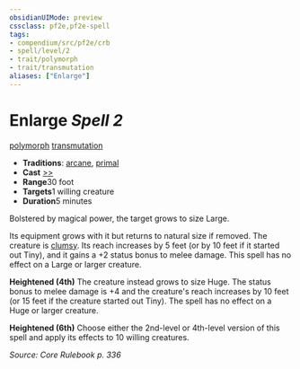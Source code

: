 ```yaml
---
obsidianUIMode: preview
cssclass: pf2e,pf2e-spell
tags:
- compendium/src/pf2e/crb
- spell/level/2
- trait/polymorph
- trait/transmutation
aliases: ["Enlarge"]
---
```

# Enlarge *Spell 2*   
[polymorph](../../rules/traits/polymorph.md)  [transmutation](../../rules/traits/transmutation.md)  

- **Traditions**: [arcane](../../rules/traits/arcane.md), [primal](../../rules/traits/primal.md)
- **Cast** [>>](../../rules/core-rulebook/chapter-9-playing-the-game.md#Actions "Two-Action") 
- **Range**30 foot
- **Targets**1 willing creature
- **Duration**5 minutes

Bolstered by magical power, the target grows to size Large.

Its equipment grows with it but returns to natural size if removed. The creature is [clumsy](../../rules/conditions.md#Clumsy). Its reach increases by 5 feet (or by 10 feet if it started out Tiny), and it gains a +2 status bonus to melee damage. This spell has no effect on a Large or larger creature.

**Heightened (4th)** The creature instead grows to size Huge. The status bonus to melee damage is +4 and the creature's reach increases by 10 feet (or 15 feet if the creature started out Tiny). The spell has no effect on a Huge or larger creature.

**Heightened (6th)** Choose either the 2nd-level or 4th-level version of this spell and apply its effects to 10 willing creatures.

*Source: Core Rulebook p. 336*